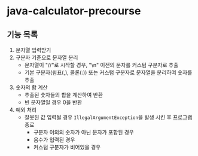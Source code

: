 # java-calculator-precourse

## 기능 목록

1. 문자열 입력받기
2. 구분자 기준으로 문자열 분리
    - 문자열이 "//"로 시작할 경우, "\n" 이전의 문자를 커스텀 구분자로 추출
    - 기본 구분자(쉼표(,), 콜론(:)) 또는 커스텀 구분자로 문자열을 분리하여 숫자를 추출
3. 숫자의 합 계산
    - 추출된 숫자들의 합을 계산하여 반환
    - 빈 문자열일 경우 0을 반환
4. 예외 처리
    - 잘못된 값 입력될 경우 `IllegalArgumentException`을 발생 시킨 후 프로그램 종료
        - 구분자 이외의 숫자가 아닌 문자가 포함된 경우
        - 음수가 입력된 경우
        - 커스텀 구분자가 비어있을 경우